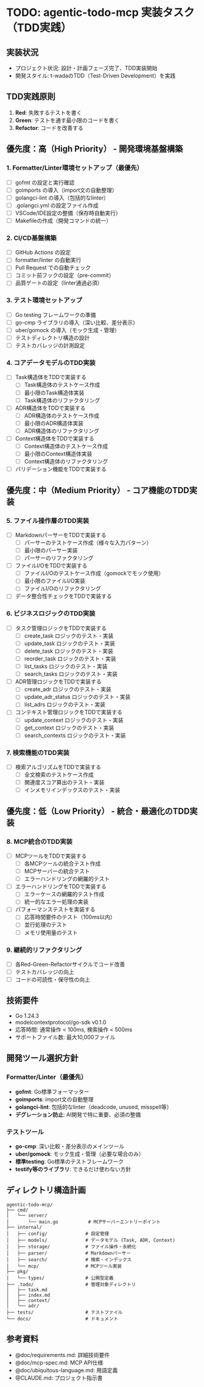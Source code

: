 # TODO: agentic-todo-mcp 実装タスク（TDD実践）

## 実装状況
- プロジェクト状況: 設計・計画フェーズ完了、TDD実装開始
- 開発スタイル: t-wadaのTDD（Test-Driven Development）を実践

## TDD実践原則
1. **Red**: 失敗するテストを書く
2. **Green**: テストを通す最小限のコードを書く
3. **Refactor**: コードを改善する

## 優先度：高（High Priority） - 開発環境基盤構築

### 1. Formatter/Linter環境セットアップ（最優先）
- [ ] gofmt の設定と実行確認
- [ ] goimports の導入（import文の自動整理）
- [ ] golangci-lint の導入（包括的なlinter）
- [ ] .golangci.yml の設定ファイル作成
- [ ] VSCode/IDE設定の整備（保存時自動実行）
- [ ] Makefileの作成（開発コマンドの統一）

### 2. CI/CD基盤構築
- [ ] GitHub Actions の設定
- [ ] formatter/linter の自動実行
- [ ] Pull Request での自動チェック
- [ ] コミット前フックの設定（pre-commit）
- [ ] 品質ゲートの設定（linter通過必須）

### 3. テスト環境セットアップ
- [ ] Go testing フレームワークの準備
- [ ] go-cmp ライブラリの導入（深い比較、差分表示）
- [ ] uber/gomock の導入（モック生成・管理）
- [ ] テストディレクトリ構造の設計
- [ ] テストカバレッジの計測設定

### 4. コアデータモデルのTDD実装
- [ ] Task構造体をTDDで実装する
  - [ ] Task構造体のテストケース作成
  - [ ] 最小限のTask構造体実装
  - [ ] Task構造体のリファクタリング
- [ ] ADR構造体をTDDで実装する
  - [ ] ADR構造体のテストケース作成
  - [ ] 最小限のADR構造体実装
  - [ ] ADR構造体のリファクタリング
- [ ] Context構造体をTDDで実装する
  - [ ] Context構造体のテストケース作成
  - [ ] 最小限のContext構造体実装
  - [ ] Context構造体のリファクタリング
- [ ] バリデーション機能をTDDで実装する

## 優先度：中（Medium Priority） - コア機能のTDD実装

### 5. ファイル操作層のTDD実装
- [ ] MarkdownパーサーをTDDで実装する
  - [ ] パーサーのテストケース作成（様々な入力パターン）
  - [ ] 最小限のパーサー実装
  - [ ] パーサーのリファクタリング
- [ ] ファイルI/OをTDDで実装する
  - [ ] ファイルI/Oのテストケース作成（gomockでモック使用）
  - [ ] 最小限のファイルI/O実装
  - [ ] ファイルI/Oのリファクタリング
- [ ] データ整合性チェックをTDDで実装する

### 6. ビジネスロジックのTDD実装
- [ ] タスク管理ロジックをTDDで実装する
  - [ ] create_task ロジックのテスト・実装
  - [ ] update_task ロジックのテスト・実装
  - [ ] delete_task ロジックのテスト・実装
  - [ ] reorder_task ロジックのテスト・実装
  - [ ] list_tasks ロジックのテスト・実装
  - [ ] search_tasks ロジックのテスト・実装
- [ ] ADR管理ロジックをTDDで実装する
  - [ ] create_adr ロジックのテスト・実装
  - [ ] update_adr_status ロジックのテスト・実装
  - [ ] list_adrs ロジックのテスト・実装
- [ ] コンテキスト管理ロジックをTDDで実装する
  - [ ] update_context ロジックのテスト・実装
  - [ ] get_context ロジックのテスト・実装
  - [ ] search_contexts ロジックのテスト・実装

### 7. 検索機能のTDD実装
- [ ] 検索アルゴリズムをTDDで実装する
  - [ ] 全文検索のテストケース作成
  - [ ] 関連度スコア算出のテスト・実装
  - [ ] インメモリインデックスのテスト・実装

## 優先度：低（Low Priority） - 統合・最適化のTDD実装

### 8. MCP統合のTDD実装
- [ ] MCPツールをTDDで実装する
  - [ ] 各MCPツールの統合テスト作成
  - [ ] MCPサーバーの統合テスト
  - [ ] エラーハンドリングの網羅的テスト
- [ ] エラーハンドリングをTDDで実装する
  - [ ] エラーケースの網羅的テスト作成
  - [ ] 統一的なエラー処理の実装
- [ ] パフォーマンステストを実装する
  - [ ] 応答時間要件のテスト（100ms以内）
  - [ ] 並行処理のテスト
  - [ ] メモリ使用量のテスト

### 9. 継続的リファクタリング
- [ ] 各Red-Green-Refactorサイクルでコード改善
- [ ] テストカバレッジの向上
- [ ] コードの可読性・保守性の向上

## 技術要件
- Go 1.24.3
- modelcontextprotocol/go-sdk v0.1.0
- 応答時間: 通常操作 < 100ms, 検索操作 < 500ms
- サポートファイル数: 最大10,000ファイル

## 開発ツール選択方針

### Formatter/Linter（最優先）
- **gofmt**: Go標準フォーマッター
- **goimports**: import文の自動整理
- **golangci-lint**: 包括的なlinter（deadcode, unused, misspell等）
- **デグレーション防止**: AI開発で特に重要、必須の整備

### テストツール
- **go-cmp**: 深い比較・差分表示のメインツール
- **uber/gomock**: モック生成・管理（必要な場合のみ）
- **標準testing**: Go標準のテストフレームワーク
- **testify等のライブラリ**: できるだけ使わない方針

## ディレクトリ構造計画
```
agentic-todo-mcp/
├── cmd/
│   └── server/
│       └── main.go           # MCPサーバーエントリーポイント
├── internal/
│   ├── config/              # 設定管理
│   ├── models/              # データモデル (Task, ADR, Context)
│   ├── storage/             # ファイル操作・永続化
│   ├── parser/              # Markdownパーサー
│   ├── search/              # 検索・インデックス
│   └── mcp/                 # MCPツール実装
├── pkg/
│   └── types/               # 公開型定義
├── .todo/                   # 管理対象ディレクトリ
│   ├── task.md
│   ├── index.md
│   ├── context/
│   └── adr/
├── tests/                   # テストファイル
└── docs/                    # ドキュメント
```

## 参考資料
- @doc/requirements.md: 詳細技術要件
- @doc/mcp-spec.md: MCP API仕様
- @doc/ubiquitous-language.md: 用語定義
- @CLAUDE.md: プロジェクト指示書
